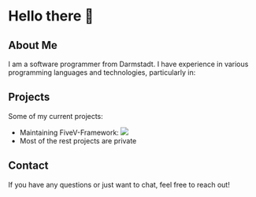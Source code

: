 # Hello there 👋

## About Me

I am a software programmer from Darmstadt. I have experience in various programming languages and technologies, particularly in:



## Projects

Some of my current projects:

- Maintaining FiveV-Framework:  [![](https://avatars.githubusercontent.com/u/204807991?s=30&v=4)](https://github.com/FiveV-Framework?view_as=public)
- Most of the rest projects are private

## Contact

If you have any questions or just want to chat, feel free to reach out!
